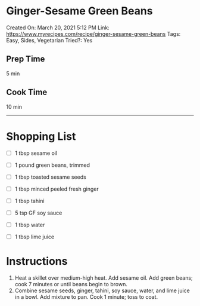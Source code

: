 # Ginger-Sesame Green Beans

Created On: March 20, 2021 5:12 PM
Link: https://www.myrecipes.com/recipe/ginger-sesame-green-beans
Tags: Easy, Sides, Vegetarian
Tried?: Yes

## Prep Time

5 min

## Cook Time

10 min

---

# Shopping List

- [ ]  1 tbsp sesame oil
- [ ]  1 pound green beans, trimmed
- [ ]  1 tbsp toasted sesame seeds
- [ ]  1 tbsp minced peeled fresh ginger

- [ ]  1 tbsp tahini
- [ ]  5 tsp GF soy sauce
- [ ]  1 tbsp water
- [ ]  1 tbsp lime juice

# Instructions

1. Heat a skillet over medium-high heat. Add sesame oil. Add green beans; cook 7 minutes or until beans begin to brown.
2. Combine sesame seeds, ginger, tahini, soy sauce, water, and lime juice in a bowl. Add mixture to pan. Cook 1 minute; toss to coat.